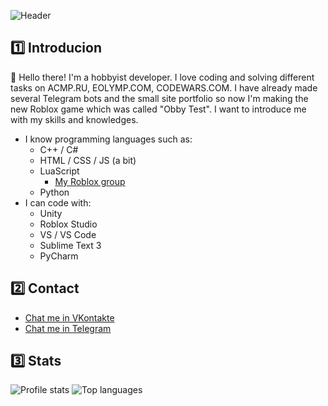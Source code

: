 
![Header](https://i.postimg.cc/2jc2PPpT/header.png)

## 1️⃣ Introducion
👋 Hello there! I'm a hobbyist developer. I love coding and solving different tasks on ACMP.RU, EOLYMP.COM, CODEWARS.COM. I have already made several Telegram bots and the small site portfolio so now I'm making the new Roblox game which was called "Obby Test". I want to introduce me with my skills and knowledges.
- I know programming languages such as:
  - C++ / C#
  - HTML / CSS / JS (a bit)
  - LuaScript
    - [My Roblox group](https://www.roblox.com/groups/15651764/ArtGames-CO#!/about)
  - Python
- I can code with:
  - Unity
  - Roblox Studio
  - VS / VS Code
  - Sublime Text 3
  - PyCharm

 
## 2️⃣ Contact
- [Chat me in VKontakte](https://vk.com/artndev)
- [Chat me in Telegram](https://t.me/artndev)

## 3️⃣ Stats
<img src="https://github-readme-stats.vercel.app/api?username=artndev&show_icons=true&theme=github_dark" alt="Profile stats" />
<img src="https://github-readme-stats.vercel.app/api/top-langs/?username=artndev&layout=compact&theme=github_dark" alt="Top languages" />

     
       





